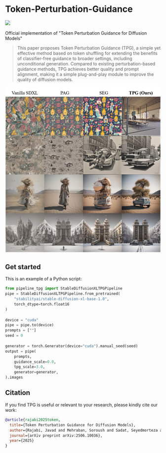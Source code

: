 # Token-Perturbation-Guidance
<a href="https://arxiv.org/abs/2506.10036"><img src="https://img.shields.io/badge/arXiv-2506.10036-B31B1B"></a>

Official implementation of "Token Perturbation Guidance for Diffusion Models"

>This paper proposes Token Perturbation Guidance (TPG), a simple yet effective method based on token shuffling for extending the benefits of classifier-free guidance to broader settings, including unconditional generation. Compared to existing perturbation-based guidance methods, TPG achieves better quality and prompt alignment, making it a simple plug-and-play module to improve the quality of diffusion models.

![](./assets/uncond_generation.jpg)

## Get started

This is an example of a Python script:
```python
from pipeline_tpg import StableDiffusionXLTPGPipeline
pipe = StableDiffusionXLTPGPipeline.from_pretrained(
    "stabilityai/stable-diffusion-xl-base-1.0",
    torch_dtype=torch.float16
)

device = "cuda"
pipe = pipe.to(device)
prompts = [""]
seed = 0

generator = torch.Generator(device="cuda").manual_seed(seed)
output = pipe(
    prompts,
    guidance_scale=0.0,
    tpg_scale=3.0,
    generator=generator,
).images
```

## Citation 

If you find TPG is useful or relevant to your research, please kindly cite our work:

```bib
@article{rajabi2025token,
  title={Token Perturbation Guidance for Diffusion Models},
  author={Rajabi, Javad and Mehraban, Soroush and Sadat, Seyedmorteza and Taati, Babak},
  journal={arXiv preprint arXiv:2506.10036},
  year={2025}
}
```
